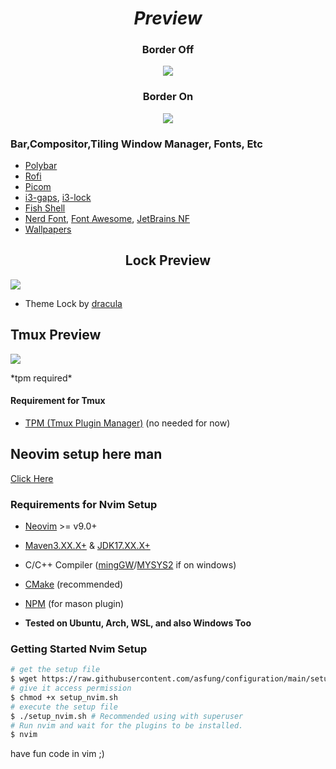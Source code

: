 <div align="center">
  <h1><i>Preview</i></h1>
</div>

<div align="center">
  <h3>Border Off</h3>
  <p><img src="https://github.com/asfung/configuration/blob/main/image/i3wm-no-border.png?raw=true" /></p>
</div>

<div align="center">
  <h3>Border On</h3>
  <p><img src="https://github.com/asfung/configuration/blob/main/image/i3wm-border.png?raw=true" /></p>
</div>


### Bar,Compositor,Tiling Window Manager, Fonts, Etc
- [Polybar](https://github.com/polybar/polybar)
- [Rofi](https://github.com/davatorium/rofi)
- [Picom](https://github.com/yshui/picom)
- [i3-gaps](https://i3wm.org/docs/userguide.html), [i3-lock](https://github.com/i3/i3lock)
- [Fish Shell](https://fishshell.com)
- [Nerd Font](https://nerdfonts.com), [Font Awesome](https://fontawesome.com/download), [JetBrains NF](https://www.nerdfonts.com/font-downloads)
- [Wallpapers](https://github.com/asfung/configuration/tree/main/i3wm/wallpapers)

<h2 align="center">Lock Preview</h2> 
<p><img src="https://github.com/asfung/configuration/blob/main/image/i3wm-lock.png?raw=true" /></p>

- Theme Lock by [dracula](https://draculatheme.com/i3lock-color)


## Tmux Preview
<p><img src="https://github.com/asfung/configuration/blob/main/image/image_1.png?raw=true" /></p>
*tpm required*

#### Requirement for Tmux 
- [TPM (Tmux Plugin Manager)](https://github.com/tmux-plugins/tpm) (no needed for now)

## Neovim setup here man
[Click Here](https://github.com/asfung/configuration/tree/main/nvim)

### Requirements for Nvim Setup
- [Neovim](https://neovim.io/) >= v9.0+ 
- [Maven3.XX.X+](https://maven.apache.org) & [JDK17.XX.X+](https://www.oracle.com/id/java/technologies/downloads/)
- C/C++ Compiler ([mingGW](https://github.com/niXman/mingw-builds-binaries/releases)/[MYSYS2](https://www.msys2.org) if on windows)
- [CMake](https://cmake.org) (recommended)
- [NPM](https://nodejs.org/en/download/package-manager) (for mason plugin)

- <b>Tested on Ubuntu, Arch, WSL, and also Windows Too</b>


### Getting Started Nvim Setup 
```bash
# get the setup file
$ wget https://raw.githubusercontent.com/asfung/configuration/main/setup_nvim.sh
# give it access permission 
$ chmod +x setup_nvim.sh
# execute the setup file
$ ./setup_nvim.sh # Recommended using with superuser
# Run nvim and wait for the plugins to be installed.
$ nvim 
```
have fun code in vim ;)




